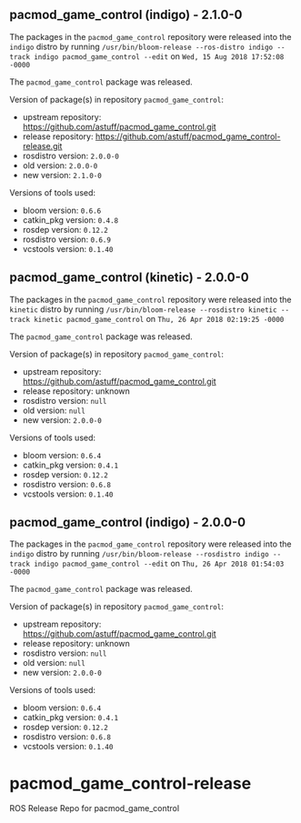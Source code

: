 ## pacmod_game_control (indigo) - 2.1.0-0

The packages in the `pacmod_game_control` repository were released into the `indigo` distro by running `/usr/bin/bloom-release --ros-distro indigo --track indigo pacmod_game_control --edit` on `Wed, 15 Aug 2018 17:52:08 -0000`

The `pacmod_game_control` package was released.

Version of package(s) in repository `pacmod_game_control`:

- upstream repository: https://github.com/astuff/pacmod_game_control.git
- release repository: https://github.com/astuff/pacmod_game_control-release.git
- rosdistro version: `2.0.0-0`
- old version: `2.0.0-0`
- new version: `2.1.0-0`

Versions of tools used:

- bloom version: `0.6.6`
- catkin_pkg version: `0.4.8`
- rosdep version: `0.12.2`
- rosdistro version: `0.6.9`
- vcstools version: `0.1.40`


## pacmod_game_control (kinetic) - 2.0.0-0

The packages in the `pacmod_game_control` repository were released into the `kinetic` distro by running `/usr/bin/bloom-release --rosdistro kinetic --track kinetic pacmod_game_control` on `Thu, 26 Apr 2018 02:19:25 -0000`

The `pacmod_game_control` package was released.

Version of package(s) in repository `pacmod_game_control`:

- upstream repository: https://github.com/astuff/pacmod_game_control.git
- release repository: unknown
- rosdistro version: `null`
- old version: `null`
- new version: `2.0.0-0`

Versions of tools used:

- bloom version: `0.6.4`
- catkin_pkg version: `0.4.1`
- rosdep version: `0.12.2`
- rosdistro version: `0.6.8`
- vcstools version: `0.1.40`


## pacmod_game_control (indigo) - 2.0.0-0

The packages in the `pacmod_game_control` repository were released into the `indigo` distro by running `/usr/bin/bloom-release --rosdistro indigo --track indigo pacmod_game_control --edit` on `Thu, 26 Apr 2018 01:54:03 -0000`

The `pacmod_game_control` package was released.

Version of package(s) in repository `pacmod_game_control`:

- upstream repository: https://github.com/astuff/pacmod_game_control.git
- release repository: unknown
- rosdistro version: `null`
- old version: `null`
- new version: `2.0.0-0`

Versions of tools used:

- bloom version: `0.6.4`
- catkin_pkg version: `0.4.1`
- rosdep version: `0.12.2`
- rosdistro version: `0.6.8`
- vcstools version: `0.1.40`


# pacmod_game_control-release
ROS Release Repo for pacmod_game_control
